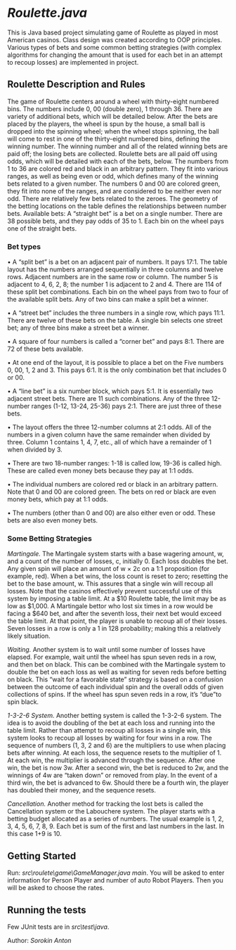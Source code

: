 # ***Roulette.java***

This is Java based project simulating game of Roulette as played in most
American casinos.
Class design was created according to OOP principles.
Various types of bets and some common betting 
strategies (with complex algorithms for changing the amount that is used for
each bet in an attempt to recoup losses) are implemented in project.

## **Roulette Description and Rules**

The game of Roulette centers around a wheel with thirty-eight numbered bins. The numbers include 0, 00
(double zero), 1 through 36. There are variety of additional bets, which will be detailed below.
After the bets are placed by the players, the wheel is spun by the house, a small ball is dropped into the
spinning wheel; when the wheel stops spinning, the ball will come to rest in one of the thirty-eight
numbered bins, defining the winning number. The winning number and all of the related winning bets are paid off; the
losing bets are collected. Roulette bets are all paid off using odds, which will be detailed with each of the
bets, below.
The numbers from 1 to 36 are colored red and black in an arbitrary pattern. They fit into various ranges,
as
well as being even or odd, which defines many of the winning bets related to a given number. The
numbers
0 and 00 are colored green, they fit into none of the ranges, and are considered to be neither even nor
odd.
There are relatively few bets related to the zeroes. The geometry of the betting locations on the table
defines
the relationships between number bets.
Available bets:
A “straight bet” is a bet on a single number. There are 38 possible bets, and they pay odds of 35 to 1. Each bin on the wheel pays one of the straight bets.

### Bet types

• A “split bet” is a bet on an adjacent pair of numbers. It pays 17:1. The table layout has the numbers
arranged sequentially in three columns and twelve rows. Adjacent numbers are in the same row or
column. The number 5 is adjacent to 4, 6, 2, 8; the number 1 is adjacent to 2 and 4. There are 114 of
these split bet combinations. Each bin on the wheel pays from two to four of the available split bets.
Any of two bins can make a split bet a winner.

• A “street bet” includes the three numbers in a single row, which pays 11:1. There are twelve of these
bets on the table. A single bin selects one street bet; any of three bins make a street bet a winner.

• A square of four numbers is called a “corner bet” and pays 8:1. There are 72 of these bets available.

• At one end of the layout, it is possible to place a bet on the Five numbers 0, 00, 1, 2 and 3. This pays
6:1. It is the only combination bet that includes 0 or 00.

• A “line bet” is a six number block, which pays 5:1. It is essentially two adjacent street bets. There are
11 such combinations.
Any of the three 12-number ranges (1-12, 13-24, 25-36) pays 2:1. There are just three of these bets.

• The layout offers the three 12-number columns at 2:1 odds. All of the numbers in a given column
have the same remainder when divided by three. Column 1 contains 1, 4, 7, etc., all of which have a
remainder of 1 when divided by 3.

• There are two 18-number ranges: 1-18 is called low, 19-36 is called high. These are called even money
bets because they pay at 1:1 odds.

• The individual numbers are colored red or black in an arbitrary pattern. Note that 0 and 00 are colored
green. The bets on red or black are even money bets, which pay at 1:1 odds.

• The numbers (other than 0 and 00) are also either even or odd. These bets are also even money bets.

### Some Betting Strategies


_Martingale._   The Martingale system starts with a base wagering amount, w, and a count of the number of
losses, c, initially 0. Each loss doubles the bet.
Any given spin will place an amount of w × 2c on a 1:1 proposition (for example, red). When a bet wins,
the loss count is reset to zero; resetting the bet to the base amount, w. This assures that a single win will
recoup all losses. Note that the casinos effectively prevent successful use of this system by imposing a table limit. At a $10
Roulette table, the limit may be as low as $1,000. A Martingale bettor who lost six times in a row would
be facing a $640 bet, and after the seventh loss, their next bet would exceed the table limit. At that point,
the player is unable to recoup all of their losses. Seven losses in a row is only a 1 in 128 probability;
making this a relatively likely situation.

_Waiting._   Another system is to wait until some number of losses have elapsed. For example, wait until
the wheel has spun seven reds in a row, and then bet on black. This can be combined with the Martingale
system to double the bet on each loss as well as waiting for seven reds before betting on black.
This “wait for a favorable state” strategy is based on a confusion between the outcome of each individual
spin and the overall odds of given collections of spins. If the wheel has spun seven reds in a row, it’s
“due”to spin black.

_1-3-2-6 System._   Another betting system is called the 1-3-2-6 system. The idea is to avoid the doubling
of the bet at each loss and running into the table limit. Rather than attempt to recoup all losses in a single
win, this system looks to recoup all losses by waiting for four wins in a row.
The sequence of numbers (1, 3, 2 and 6) are the multipliers to use when placing bets after winning. At
each loss, the sequence resets to the multiplier of 1. At each win, the multiplier is advanced through the
sequence. After one win, the bet is now 3w. After a second win, the bet is reduced to 2w, and the winnings of 4w are
“taken down” or removed from play. In the event of a third win, the bet is advanced to 6w. Should there
be a fourth win, the player has doubled their money, and the sequence resets.

_Cancellation._   Another method for tracking the lost bets is called the Cancellation system or the Labouchere system. The player starts with a betting budget allocated as a series of numbers. The usual example is 1, 2, 3, 4, 5, 6, 7, 8, 9.
Each bet is sum of the first and last numbers in the last. In this case 1+9 is 10.

## **Getting Started**

Run: _src\roulete\game\GameManager.java main_.
You will be asked to enter information for  Person Player
and number of auto Robot Players. Then you will be asked to choose the rates.



## **Running the tests**

Few JUnit tests are in _src\test\java_.


Author: _Sorokin Anton_
